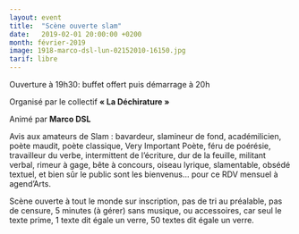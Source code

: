 ```yaml
---
layout: event
title:  "Scène ouverte slam"
date:   2019-02-01 20:00:00 +0200
month: février-2019
image: 1918-marco-dsl-lun-02152010-16150.jpg
tarif: libre
---
```


Ouverture à 19h30: buffet offert puis démarrage à 20h  

Organisé par le collectif **« La Déchirature »** 

Animé par **Marco DSL**

Avis aux amateurs de Slam : bavardeur, slamineur de fond, académilicien, poète maudit, poète classique, Very Important Poète, féru de poérésie, travailleur du verbe, intermittent de l’écriture, dur de la feuille, militant verbal, rimeur à gage, bête à concours, oiseau lyrique, slamentable, obsédé textuel, et bien sûr le public sont les bienvenus… pour ce RDV mensuel à agend’Arts.  

Scène ouverte à tout le monde sur inscription, pas de tri au préalable, pas de censure, 5 minutes (à gérer) sans musique, ou accessoires, car seul le texte prime, 1 texte dit égale un verre, 50 textes dit égale un verre.
